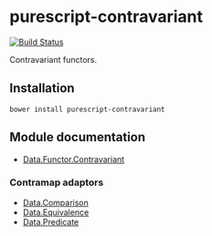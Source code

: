 # purescript-contravariant

[![Build Status](https://travis-ci.org/purescript/purescript-contravariant.svg?branch=master)](https://travis-ci.org/purescript/purescript-contravariant)

Contravariant functors.

## Installation

```
bower install purescript-contravariant
```

## Module documentation

- [Data.Functor.Contravariant](docs/Data.Functor.Contravariant.md)

### Contramap adaptors

- [Data.Comparison](docs/Data.Comparison.md)
- [Data.Equivalence](docs/Data.Equivalence.md)
- [Data.Predicate](docs/Data.Predicate.md)
